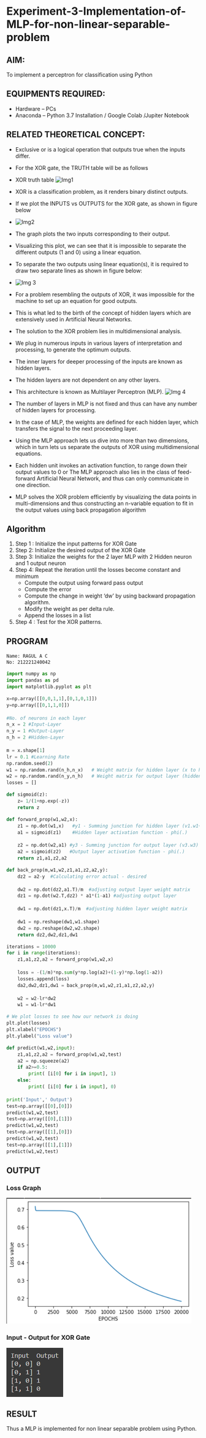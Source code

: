 # Experiment-3-Implementation-of-MLP-for-non-linear-separable-problem
## **AIM:**

To implement a perceptron for classification using Python

## **EQUIPMENTS REQUIRED:**
* Hardware – PCs
* Anaconda – Python 3.7 Installation / Google Colab /Jupiter Notebook

## **RELATED THEORETICAL CONCEPT:**
* Exclusive or is a logical operation that outputs true when the inputs differ.
* For the XOR gate, the TRUTH table will be as follows
* XOR truth table
![Img1](https://user-images.githubusercontent.com/112920679/195774720-35c2ed9d-d484-4485-b608-d809931a28f5.gif)

* XOR is a classification problem, as it renders binary distinct outputs. 
* If we plot the INPUTS vs OUTPUTS for the XOR gate, as shown in figure below

* ![Img2](https://user-images.githubusercontent.com/112920679/195774898-b0c5886b-3d58-4377-b52f-73148a3fe54d.gif)

* The graph plots the two inputs corresponding to their output. 
* Visualizing this plot, we can see that it is impossible to separate the different outputs (1 and 0) using a linear equation.
* To separate the two outputs using linear equation(s), it is required to draw two separate lines as shown in figure below:
* ![Img 3](https://user-images.githubusercontent.com/112920679/195775012-74683270-561b-4a3a-ac62-cf5ddfcf49ca.gif)
* For a problem resembling the outputs of XOR, it was impossible for the machine to set up an equation for good outputs. 
* This is what led to the birth of the concept of hidden layers which are extensively used in Artificial Neural Networks. 
* The solution to the XOR problem lies in multidimensional analysis. 
* We plug in numerous inputs in various layers of interpretation and processing, to generate the optimum outputs.
* The inner layers for deeper processing of the inputs are known as hidden layers. 
* The hidden layers are not dependent on any other layers.
* This architecture is known as Multilayer Perceptron (MLP).
![Img 4](https://user-images.githubusercontent.com/112920679/195775183-1f64fe3d-a60e-4998-b4f5-abce9534689d.gif)
* The number of layers in MLP is not fixed and thus can have any number of hidden layers for processing. 
* In the case of MLP, the weights are defined for each hidden layer, which transfers the signal to the next proceeding layer.
* Using the MLP approach lets us dive into more than two dimensions, which in turn lets us separate the outputs of XOR using multidimensional equations.
* Each hidden unit invokes an activation function, to range down their output values to 0 or The MLP approach also lies in the class of feed-forward Artificial Neural Network, and thus can only communicate in one direction. 
* MLP solves the XOR problem efficiently by visualizing the data points in multi-dimensions and thus constructing an n-variable equation to fit in the output values using back propagation algorithm

## **Algorithm**

1. Step 1 : Initialize the input patterns for XOR Gate
2. Step 2: Initialize the desired output of the XOR Gate
3. Step 3: Initialize the weights for the 2 layer MLP with 2 Hidden neuron and 1 output neuron
4. Step 4: Repeat the  iteration  until the losses become constant and minimum
    * Compute the output using forward pass output
    * Compute the error
    * Compute the change in weight ‘dw’ by using backward propagation algorithm.
    * Modify the weight as per delta rule.
    * Append the losses in a list
5. Step 4 : Test for the XOR patterns.



## **PROGRAM** 
```
Name: RAGUL A C
No: 212221240042
```
```python
import numpy as np
import pandas as pd
import matplotlib.pyplot as plt
```
```python
x=np.array([[0,0,1,1],[0,1,0,1]])
y=np.array([[0,1,1,0]])

#No. of neurons in each layer
n_x = 2 #Input-Layer
n_y = 1 #Output-Layer
n_h = 2 #Hidden-Layer

m = x.shape[1]
lr = 0.1 #Learning Rate
np.random.seed(2)
w1 = np.random.rand(n_h,n_x)   # Weight matrix for hidden layer (x to hidden)
w2 = np.random.rand(n_y,n_h)   # Weight matrix for output layer (hidden to y)
losses = []
```
```python
def sigmoid(z):
    z= 1/(1+np.exp(-z))
    return z
```
```python
def forward_prop(w1,w2,x):
    z1 = np.dot(w1,x)   #y1 - Summing junction for hidden layer (v1.w1+v2.w1)
    a1 = sigmoid(z1)    #Hidden layer activation function - phi(.)

    z2 = np.dot(w2,a1) #y3 - Summing junction for output layer (v3.w3)
    a2 = sigmoid(z2)   #Output layer activation function - phi(.)
    return z1,a1,z2,a2
```
```python
def back_prop(m,w1,w2,z1,a1,z2,a2,y):    
    dz2 = a2-y  #Calculating error actual - desired

    dw2 = np.dot(dz2,a1.T)/m  #adjusting output layer weight matrix
    dz1 = np.dot(w2.T,dz2) * a1*(1-a1) #adjusting output layer

    dw1 = np.dot(dz1,x.T)/m  #adjusting hidden layer weight matrix

    dw1 = np.reshape(dw1,w1.shape)
    dw2 = np.reshape(dw2,w2.shape)    
    return dz2,dw2,dz1,dw1
```
```python
iterations = 10000
for i in range(iterations):
    z1,a1,z2,a2 = forward_prop(w1,w2,x)

    loss = -(1/m)*np.sum(y*np.log(a2)+(1-y)*np.log(1-a2))
    losses.append(loss)
    da2,dw2,dz1,dw1 = back_prop(m,w1,w2,z1,a1,z2,a2,y)
    
    w2 = w2-lr*dw2
    w1 = w1-lr*dw1
```
```python
# We plot losses to see how our network is doing
plt.plot(losses)
plt.xlabel("EPOCHS")
plt.ylabel("Loss value")
```
```python
def predict(w1,w2,input):
    z1,a1,z2,a2 = forward_prop(w1,w2,test)
    a2 = np.squeeze(a2)
    if a2>=0.5:
        print( [i[0] for i in input], 1)
    else:
        print( [i[0] for i in input], 0)

print('Input',' Output')
test=np.array([[0],[0]])
predict(w1,w2,test)
test=np.array([[0],[1]])
predict(w1,w2,test)
test=np.array([[1],[0]])
predict(w1,w2,test)
test=np.array([[1],[1]])
predict(w1,w2,test)
```
## **OUTPUT** 
### **Loss Graph**
![Loss Plot](./Loss_graph.png)

### **Input - Output for XOR Gate**
![Input - Output for XOR Gate](./IO_for_XOR_gate.png)

## **RESULT**
Thus a MLP is implemented for non linear separable problem using Python.

